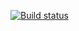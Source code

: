 [![Build status](https://ci.appveyor.com/api/projects/status/wrco2nly30jb9fi1?svg=true)](https://ci.appveyor.com/project/Artem18rus/ahj-dz5-working-html-forms)
